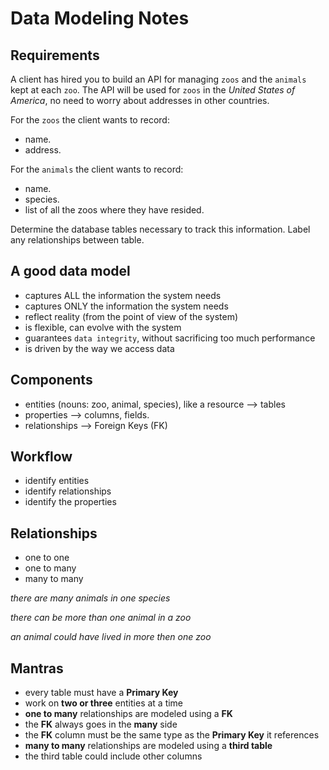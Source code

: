 # Data Modeling Notes

## Requirements

A client has hired you to build an API for managing `zoos` and the `animals` kept at each `zoo`. The API will be used for `zoos` in the _United States of America_, no need to worry about addresses in other countries.

For the `zoos` the client wants to record:

- name.
- address.

For the `animals` the client wants to record:

- name.
- species.
- list of all the zoos where they have resided.

Determine the database tables necessary to track this information.
Label any relationships between table.

## A good data model

- captures ALL the information the system needs
- captures ONLY the information the system needs
- reflect reality (from the point of view of the system)
- is flexible, can evolve with the system
- guarantees `data integrity`, without sacrificing too much performance
- is driven by the way we access data

## Components

- entities (nouns: zoo, animal, species), like a resource --> tables
- properties --> columns, fields.
- relationships --> Foreign Keys (FK)

## Workflow

- identify entities
- identify relationships
- identify the properties

## Relationships

- one to one
- one to many
- many to many

_there are many animals in one species_

_there can be more than one animal in a zoo_

_an animal could have lived in more then one zoo_

## Mantras

- every table must have a **Primary Key**
- work on **two or three** entities at a time
- **one to many** relationships are modeled using a **FK**
- the **FK** always goes in the **many** side
- the **FK** column must be the same type as the **Primary Key** it references
- **many to many** relationships are modeled using a **third table**
- the third table could include other columns
